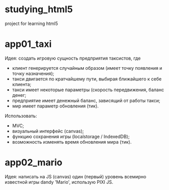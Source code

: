 # studying_html5
project for learning html5

# app01_taxi
Идея: создать игровую сущность предприятия таксистов, где 
- клиент генерируется случайным образом (имеет точку появления и точку назначения);
- такси двигается по кратчайшему пути, выбирая ближайшего к себе клиента;
- такси имеет некоторые параметры (скорость передвижения, баланс денег;
- предприятие имеет денежный баланс, зависящий от работы такси;
- мир имеет параметр обновления (тик).

Использовать:
- MVC;
- визуальный интерфейс (canvas);
- функцию сохранения игры (localstorage / IndexedDB);
- возможность изменять время обновления мира (тик).

# app02_mario
Идея: написать на JS (canvas) один (первый) уровень всемирно известной игры dandy 'Mario', использую PIXI JS.